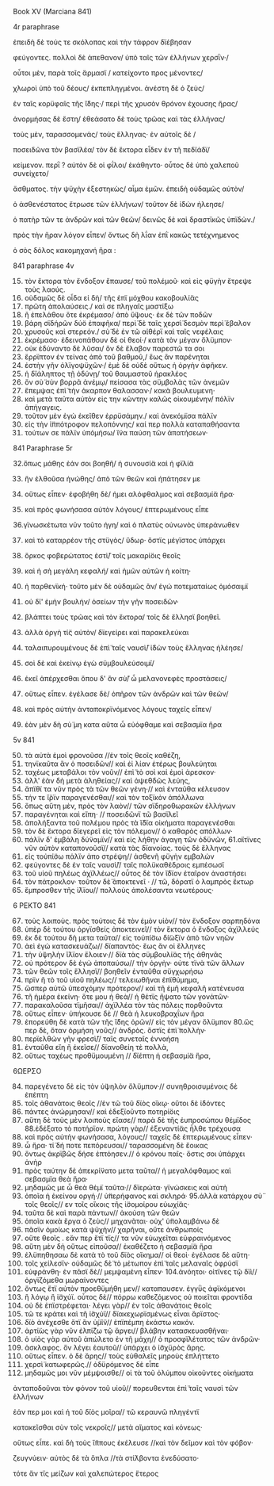 Book XV (Marciana 841)

4r paraphrase

<l n="1a">ἐπειδὴ δὲ τούς τε σκόλοπας</l>
<l n="1b">καὶ τὴν τάφρον δϊέβησαν</l>

φεύγοντες. πολλοὶ δὲ ἀπεθανον/
ὑπὸ ταῖς τῶν ἑλλήνων χερσῒν·/

οὗτοι μὲν, παρὰ τοῖς ἅρμασϊ /
κατείχοντο προς μένοντες/

χλωροὶ ὑπὸ τοῦ δέους/
ἐκπεπληγμένοι. ἀνέστη δὲ ὁ ζεὺς/

ἐν ταῖς κορϋφαῖς τῆς ἴ̈δης·/
περὶ τῆς χρυσὸν θρόνον ἐχουσης ἥρας/

ἀνορμήσας δὲ ἔστη/
ἐθεάσατο δὲ τοὺς τρῶας καὶ τὰς ἑλλήνας/

τοὺς μὲν, ταρασσομενάς/
τοὺς ἕλληνας· ἐν αὐτοῖς δὲ /

ποσειδῶνα τὸν βασϊλέα/
τὸν δὲ ἕκτορα εἶδεν ἐν τῆ πεδϊάδϊ/

κείμενον. περῒ ? αὐτὸν δὲ οἱ φΐλοι/
ἐκάθηντο· οὗτος δὲ ὑπὸ χαλεποῦ συνείχετο/

ἄσθματος. τὴν ψϋχὴν ἐξεστηκὼς/
αἷμα ἐμῶν. ἐπειδὴ οὐδαμῶς αὐτὸν/

ὁ ἀσθενέστατος ἔτρωσε τῶν ἑλλήνων/
τοῦτον δὲ ἰ̈δὼν ἠλεησε/

ὁ πατὴρ τῶν τε ἀνδρῶν καὶ τῶν θεῶν/
δεινῶς δὲ καὶ δραστϊκῶς  ὑπϊδὼν./

πρὸς τὴν ἥραν λόγον εἶπεν/
ὄντως δὴ λΐαν ἐπῒ κακῶς τετέχνημενος

ὁ σὸς δόλος κακομηχανή ἥρα :

841 paraphrase 4v

15. τὸν ἕκτορα τὸν ἔνδοξον ἔπαυσε/
τοῦ πολέμοῦ· καὶ εἰς φϋγὴν ἔτρεψε τοὺς λαούς.
16. οὺδαμῶς δὲ οἶδα εἰ δὴ/
 τῆς ἐπϊ μόχθου κακοβουλί̈ας
17. πρῶτη ἀπολαύσεις./
 καὶ σε πληγαῖς μαστί̈ξω
18. ἢ ἐπελάθου ὅτε ἐκρέμασο/ ἀπὸ ὕ̈ψους· ἐκ δὲ τῶν ποδῶν
19. βάρη σϊδήρῶν δύ̈ο ἐπαφῆκα/ περὶ̈ δὲ ταῖς χερσὶ̈ δεσμὸν περὶ̈ έβαλον 
20. χρυσοῦς καὶ στερεόν./
σὺ̈ δὲ ἐν τῶ αἰθέρϊ καὶ ταῖς νεφέλαις
21. ἐκρέμασο· ἐδεινοπάθουν δὲ οἱ θεοί·/
κατὰ τὸν μέγαν ὄλϋμπον·
22. οὐκ ἐδύναντο δὲ λῦσαι/
 ὃν δὲ ἔλαβον παρεστῶ τα σοι
23. ἔρρϊπτον ἐν τείνας ἀπὸ τοῦ βαθμοῦ,/
 ἕως ἂν παρένηται
24. ἐστὴν γῆν ὀλϊγοψϋχῶν·/
ἐμὲ δὲ οὐδὲ οὕτως ἡ ὀργὴν ἀφῆκεν.
25. ἡ δϊάληπτος τῇ ὀδύνῃ/
τοῦ θαυμαστοῦ ἡρακλέος 
26. ὅν σὺ̈ σὺν βορρᾶ ἀνέμῳ/ πείσασα τὰς σϋμβολὰς τῶν ἀνεμῶν
27. ἔπεμψας ἐπὶ̈ τὴν ἀκαρπον θαλασσαν·/
κακὰ βουλευμενη·
28. καὶ μετὰ ταῦτα αὐτὸν εἰς την κῶντην καλῶς οἰκουμένην/
 πόλϊν ἀπήγαγεις.
29. τοῦτον μὲν ἐγὼ ἐκεῖθεν ἐρρϋσάμην./ καὶ ἀνεκόμϊσα πάλϊν 
30. εἰς τὴν ἱ̈ππότροφον πελοπόννης/
καί περ πολλὰ καταπαθήσαντα
31. τούτων σε πάλϊν ὑπόμήσω/ 
ἵ̈να παύση τῶν ἀπατήσεων·

841 Paraphrase 5r

32.ὅπως μάθης ἐάν σοι βοηθῆ/
 ἡ συνουσί̈α καὶ ἡ φϊλί̈α

33. ἥν ἐλθοῦσα ἡνώθης/
 ἀπὸ τῶν θεῶν καὶ ἠπάτησεν με

34. οὕτως εἶπεν· ἐφοβήθη δὲ/ 
ἡμει αλόφθαλμος καὶ σεβασμί̈α ἥρα·

35. καὶ πρὸς φωνήσασα αὐτὸν  λόγους/
ἐπτερωμένους εἶπε

36.γϊνωσκέτωτα νῦν τοῦτο ἡγη/ 
καὶ ὁ πλατὺς οὐνωνὸς ὑπεράνωθεν

37. καὶ τὸ καταρρέον τῆς στϋγὸς/
 ὕδωρ· ὅστϊς μέγϊστος ὑπάρχει

38. ὅρκος  φοβερώτατος ἐστὶ̈/
τοῖς μακαρί̈οις θεοῖς

39. καὶ ἡ σὴ μεγάλη κεφαλή/
καὶ ἡμῶν αὐτῶν ἡ κοίτη·

40. ἡ παρθενϊκή· τοῦτο μὲν δὲ οὐδαμῶς ἂν/
ἐγώ ποτεματαίως ὀμόσαιμϊ

41. οὐ δϊ' ἐμὴν βουλήν/
 ὁσείων τὴν γῆν ποσειδῶν·

42. βλάπτει τοὺς τρῶας καὶ τὸν ἕκτορα/
τοῖς δὲ ἕλλησϊ βοηθεῖ.

43. ἀλλὰ ὀργὴ τί̈ς αὐτὸν/
δϊεγείρει καὶ παρακελεύκαι

44. ταλαιπυρουμένους δὲ ἐπὶ̈  ταῖς ναυσὶ̈/
ἰ̈δὼν τοὺς ἕλληνας ἠλέησε/

45. σοὶ δὲ καὶ ἐκείνῳ
 ἐγὼ σϋμβουλεύσοιμϊ/

46. ἐκεῖ ἀπέρχεσθαι ὅπου δ' ἂν σὺ̈/
 ὦ μελανονεφὲς προστάσεις/

47. οὕτως εἶπεν. ἐγέλασε δὲ/
 ὁπῆρον τῶν ἀνδρῶν καὶ τῶν θεῶν/

48. καὶ πρὸς αὐτὴν ἀνταποκρϊνόμενος
λόγους ταχεῖς εἶπεν/

 49. ἐὰν μὲν δὴ σὺ̈ μη κατα αῦτα 
ὦ εὐόφθαμε καὶ σεβασμϊα ἥρα

5v 841

50. τὰ αὐτὰ ἐμοὶ φρονοῦσα //ἐν τοῖς θεοῖς καθέζη,
51. τηνϊκαῦτα ἂν ὁ ποσειδῶν// καὶ ἐἰ λίαν  ἑτέρως βουλεύηται
52. ταχέως μεταβάλοι τὸν νοῦν// ἐπὶ̈ τὸ σοὶ καὶ ἐμοὶ ἀρεσκον·
53. ἀλλ' ἐὰν δὴ μετὰ ἀληθείας// καὶ ἀψεθδῶς λεύης, 
54. ἄπϊθϊ τα νῦν πρὸς τὰ τῶν θεῶν γένη·// καὶ ἐνταῦθα κέλευσον
55. τήν τε ἴ̈ρϊν παραγενέσθαι// καὶ τὸν τοξϊκὸν ἀπόλλωνα
56. ὅπως αὕτη μὲν, πρὸς τὸν λαὸν// τῶν σϊδηροθωρακῶν  ἑλλήνων 
57. παραγένηται καὶ εἴπη· // ποσειδῶνϊ τῶ βασϊλεῖ
58. ἀπολήξαντα τοῦ πολέμου πρὸς τὰ ἴ̈δϊα οἰκήματα παραγενέσθαι
59. τὸν δὲ ἕκτορα δϊεγερεῖ εἰς τὸν πόλεμον// ὁ καθαρὸς απόλλων·
60. πάλϊν δ' ἐμβάλη δύ̈ναμϊν// καὶ εἰς λήθην ἀγαγη τῶν ὀδϋνῶν,
61.αἵτϊνες νῦν αὐτὸν καταπονοῦσϊ// κατὰ τὰς δϊανοίας. τοὺς δὲ ἕλληνας
62. εἰς τοὐπί̈σω πάλϊν ἀπο στρέψη// ἀσθενῆ φϋγὴν εμβαλὼν
63. φεύγοντες δὲ ἐν ταῖς ναυσὶ̈// ταῖς πολϋκαθέδροις εμπέσωσϊ
64. τοῦ υἱοῦ πηλέως ἀχϊλλέως// οὗτος δὲ τὸν ἴ̈δϊον ἑταῖρον ἀναστήσει
65. τὸν πάτροκλον· τοῦτον δὲ̈ ἀποκτενεῖ · // τῶ, δόρατϊ ὁ λαμπρὸς ἕκτωρ
66. ἔμπροσθεν τῆς ἰ̈λϊου// πολλοὺς ἀπολέσαντα νεωτέρους·

6 ΡΕΚΤΟ 841

67. τοὺς λοιποὺς. πρὸς τούτοις δὲ τὸν ἐμὸν υἱὸν// τὸν ἔνδοξον σαρπηδόνα
68. ὑπὲρ δὲ τούτου ὀργϊσθείς ἀποκτεινεῖ// τὸν ἕκτορα ὁ ἔνδοξος ἀχϊλλεύς
69. ἐκ δὲ τούτου δὴ μετα ταῦτα// εἰς τοὐπί̈σω δί̈ωξϊν ἀπὸ τῶν νηῶν
70. ἀεὶ ἐγὼ κατασκευάζω// δϊαπαντὸς·  ἕως ἂν οἱ ἕλληνες
71. τὴν ὑ̈ψηλὴν ἴ̈λϊον ἕλοιεν·// δϊὰ τὰς σϋμβουλί̈ας τῆς ἀθηνᾶς 
72. οὐ πρότερον δὲ ἐγὼ ἀποπαύσω// τὴν ὀργὴν· οὐτε τϊνὰ τῶν ἄλλων
73. τῶν θεῶν τοῖς ἕλλησϊ// βοηθεῖν ἐνταῦθα σϋγχωρήσω
74. πρϊν ῆ τὸ τοῦ υἱοῦ πηλέως// τελειωθῆναι ἐπϊθύμημα,
75. ὥσπερ αὐτῶ ὑπεσχόμην πρότερον// καὶ τῆ ἐμῆ κεφαλῆ κατένευσα 
76. τῆ ἡμέρα ἐκείνη· ὅτε μου ἡ θεὰ// ἡ θέτϊς ἥψατο τῶν γονάτῶν·
77. παρακαλοῦσα τϊμῆσαι// ἀχϊλλέα τὸν τὰς πόλεις πορθοῦντα 
78. οὕτως εἶπεν· ὑπήκουσε δὲ // θεὰ ἡ λευκοβραχΐων ἥρα
79. ἐπορεύθη δὲ κατὰ τῶν τῆς ἴ̈δης ὀρῶν// εἰς τὸν μέγαν ὄλϋμπον
80.ὥς περ δὲ, ὅταν ὁρμήση νοῦς// ἀνδρὸς. ὅστϊς ἐπὶ̈ πολλὴν·
81. περϊελθὼν γῆν φρεσὶ̈//  ταῖς συνεταῖς ἐννοήση
82. ἐνταῦθα εἴη ἢ ἐκεῖσε// δϊανοθείη τὲ πολλὰ,
83. οὕτως ταχέως προθϋμουμένη // δϊέπτη ἡ σεβασμί̈α ἥρα,

6ΩΕΡΣΟ

84. παρεγένετο δὲ εἰς τὸν ὑ̈ψηλὸν ὄλϋμπον·// συνηθροισυμένοις δὲ ἐπέπτη
85. τοῖς ἀθανάτοις θεοῖς //ἐν τῶ τοῦ δϊὸς οἴκῳ· οὕτοι δὲ ἰ̈δόντες
86. πάντες ἀνώρμησαν// καὶ ἐδεξϊοῦντο ποτηρί̈οις
87. αὕτη δὲ τοὺς  μὲν λοιποὺς εἴασε// παρὰ δὲ τῆς ἐυπροσώπου θέμϊδος 
88.ἐδέξατο τὸ ποτήρϊον. πρώτη γὰρ// ἐξεναντί̈ας ἦλθε τρέχουσα
89. καὶ πρὸς αὐτὴν φωνήσασα, λόγους// ταχεῖς δὲ ἐπτερωμένους εἶπεν·
90. ὦ ἥρα· τί̈ δή ποτε πεπόρευσαι// ταρασσομένη δὲ ἔοικας
91. ὄντως ἀκρϊβῶς δήσε ἐπτόησεν.//  ὁ κρόνου παῖς· ὅστις σοι ὑπάρχει ἀνὴρ
92. πρὸς ταύτην δὲ ἀπεκρί̈νατο μετα ταῦτα// ἡ μεγαλόφθαμος καὶ σεβασμϊα θεὰ ἥρα·
93. μηδαμῶς με ὦ θεὰ θέμϊ ταῦτα·//  δϊερώτα· γϊνώσκεις καὶ αὐτὴ
94. ὁποῖα ἡ ἐκείνου οργή·// ὑ̈περήφανος καὶ σκληρά·
95.ἀλλὰ κατάρχου σὺ̈ τοῖς θεοῖς// εν τοῖς οἴκοις τῆς ἰ̈σομοίρου εὐωχί̈ας· 
96. ταῦτα δὲ καὶ παρὰ πάντων// ἀκούση τῶν θεῶν 
97. ὁποῖα κακὰ ἔργα ὁ ζεὺς// μηχανᾶται· οὐχ' ὑ̈πολαμβάνω δὲ
98. πᾶσϊν ὁμοίως κατὰ ψϋχὴν// χαρῆναι, οὔτε ἀνθρωποίς  
99. οὔτε θεοῖς . εἄν περ ἔτϊ τϊς// τα νῦν εὐωχεῖται εὐφραινόμενος 
100. αὕτη μὲν δὴ οὕτως εἰποῦσα// ἐκαθέζετο ἡ σεβασμί̈α ἥρα 
101. ἐλϋπηθησαω δὲ κατὰ τὸ τοῦ δϊὸς οἴκημα// οἱ θεοὶ· ἐγέλασε δὲ αὕτη·
102. τοῖς χείλεσϊν· οὐδαμῶς δὲ̈ τὸ μέτωπον ἐπὶ̈ ταῖς μελαναῖς ὀφρύσϊ
103. εὐφράνθη· ἐν πᾶσϊ δὲ// μεμψαμένη εἶπεν· 
104.ἀνόητοι· οἱτϊνες  τῷ δϊὶ// ὀργϊζόμεθα μωραίνοντες 
105. ὄντως ἔτϊ αὐτὸν προεθϋμήθη μεν// καταπαυσεν.  ἐγγῢς ἀφϊκόμενοι 
106. ἢ λόγῳ ἢ ἰ̈σχύϊ. οὗτος δὲ// πόρρω καθεζόμενος οὐ ποιεῖται φροντίδα 
107. οὐ δὲ ἐπϊστρέφεται· λέγει γὰρ// ἐν τοῖς ἀθανάτοις θεοῖς  
108. τῶ τε κράτει καὶ τῆ ἰ̈σχύϊ// δϊακεχωρϊσμένως εἶναι ἄρϊστος·  
109. δϊὸ ἀνέχεσθε ὅτϊ ἂν ὑ̈μῖ̈ν// ἐπϊπέμπη ἑκάστω κακόν.
110. ἀρτί̈ως γὰρ νῦν ἐλπί̈ζω τῷ ἄργει// βλάβην κατασκευασθῆναι· 
111. ὁ υἱὸς γὰρ αὐτοῦ ἀπώλετο ἐν τῆ μάχη// ὁ προσφϊλέτατος τῶν ἀνδρῶν·
112. ἀσκλαφος. ὅν λέγει ἑαυτοῦ// ὑπάρχει ὁ ἰ̈σχϋρὸς ἄρης.
113. οὕτως εἶπεν. ὁ δὲ ἄρης// τοὺς εὐθαλεῖς μηροὺς ἐπλήττετο 
114. χερσὶ̈ κατωφερῶς.// ὀδϋρόμενος δὲ εἶπε
115. μηδαμῶς μοι νῦν μέμψοισθε// οἱ τὰ τοῦ ὀλύμπου οἰκοῦντες οἰκήματα

<l n=116>ἀνταποδοῦναι τὸν φόνον τοῦ υἱοῦ// πορευθενται ἐπὶ̈ ταῖς ναυσὶ τῶν ἑλλήνων</l>

<l n=117>ἐάν περ μοι καὶ ἡ τοῦ δϊὸς μοῖρα// τῶ κεραυνῶ πληγέντϊ</l>

<l n=118>κατακεῖσθαι σὺν τοῖς νεκροῖς// μετὰ αἵματος καὶ κόνεως·</l>

<l n=119>οὕτως  εἶπε. καὶ δὴ τοὺς ἵ̈ππους ἐκέλευσε //καὶ τὸν δεῖμον καὶ τὸν φόβον·</l>

<l n=120>ζευγνύειν· αὐτὸς δὲ τὰ  ὅπλα //τὰ στί̈λβοντα ἐνεδύσατο· </l>

<l n=121>τότε ἄν τϊς μείζων καὶ χαλεπώτερος ἕτερος</l>





